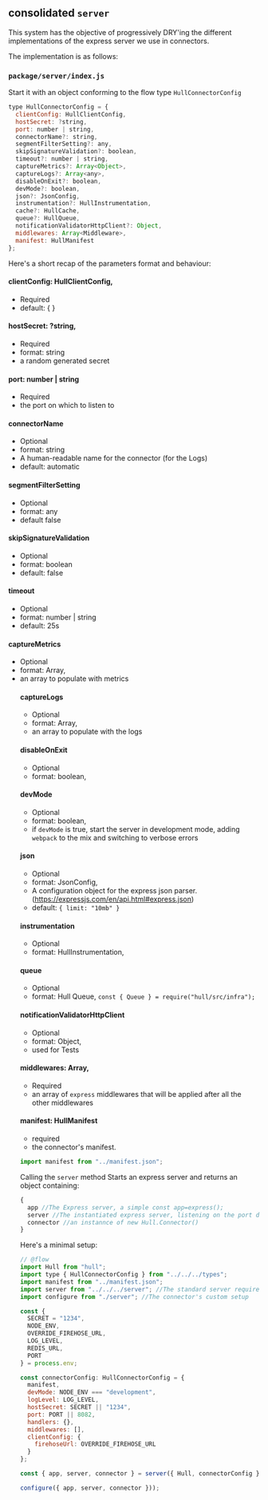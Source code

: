 ## consolidated `server`

This system has the objective of progressively DRY'ing the different implementations of the express server we use in connectors.

The implementation is as follows:

### `package/server/index.js`

Start it with an object conforming to the flow type `HullConnectorConfig`

```js
type HullConnectorConfig = {
  clientConfig: HullClientConfig,
  hostSecret: ?string,
  port: number | string,
  connectorName?: string,
  segmentFilterSetting?: any,
  skipSignatureValidation?: boolean,
  timeout?: number | string,
  captureMetrics?: Array<Object>,
  captureLogs?: Array<any>,
  disableOnExit?: boolean,
  devMode?: boolean,
  json?: JsonConfig,
  instrumentation?: HullInstrumentation,
  cache?: HullCache,
  queue?: HullQueue,
  notificationValidatorHttpClient?: Object,
  middlewares: Array<Middleware>,
  manifest: HullManifest
};
```

Here's a short recap of the parameters format and behaviour:


#### clientConfig: HullClientConfig,
- Required
- default: { }

#### hostSecret: ?string,
- Required
- format: string
- a random generated secret

#### port: number | string
- Required
- the port on which to listen to

#### connectorName
- Optional
- format: string
- A human-readable name for the connector (for the Logs)
- default: automatic

#### segmentFilterSetting
- Optional
- format: any
- default false

#### skipSignatureValidation
- Optional
- format: boolean
- default: false

#### timeout
- Optional
- format: number | string
- default: 25s

#### captureMetrics
- Optional
- format: Array<Object>,
- an array to populate with metrics

#### captureLogs
- Optional
- format: Array<any>,
- an array to populate with the logs

#### disableOnExit
- Optional
- format: boolean,

#### devMode
- Optional
- format: boolean,
- if `devMode` is true, start the server in development mode, adding `webpack` to the mix and switching to verbose errors

#### json
- Optional
- format: JsonConfig,
- A configuration object for the express json parser. (https://expressjs.com/en/api.html#express.json)
- default: `{ limit: "10mb" }`

#### instrumentation
- Optional
- format: HullInstrumentation,

#### queue
- Optional
- format: Hull Queue,
`const { Queue } = require("hull/src/infra");`

#### notificationValidatorHttpClient
- Optional
- format: Object,
- used for Tests

#### middlewares: Array<Middleware>,
- Required
- an array of `express` middlewares that will be applied after all the other middlewares

#### manifest: HullManifest
- required
- the connector's manifest.

```js
import manifest from "../manifest.json";
```

Calling the `server` method Starts an express server and returns an object containing:

```js
{
  app //The Express server, a simple const app=express();
  server //The instantiated express server, listening on the port defined by connectorConfig.port
  connector //an instannce of new Hull.Connector()
}
```

Here's a minimal setup:

```js
// @flow
import Hull from "hull";
import type { HullConnectorConfig } from "../../../types";
import manifest from "../manifest.json";
import server from "../../../server"; //The standard server require
import configure from "./server"; //The connector's custom setup

const {
  SECRET = "1234",
  NODE_ENV,
  OVERRIDE_FIREHOSE_URL,
  LOG_LEVEL,
  REDIS_URL,
  PORT
} = process.env;

const connectorConfig: HullConnectorConfig = {
  manifest,
  devMode: NODE_ENV === "development",
  logLevel: LOG_LEVEL,
  hostSecret: SECRET || "1234",
  port: PORT || 8082,
  handlers: {},
  middlewares: [],
  clientConfig: {
    firehoseUrl: OVERRIDE_FIREHOSE_URL
  }
};

const { app, server, connector } = server({ Hull, connectorConfig }

configure({ app, server, connector }));

```
